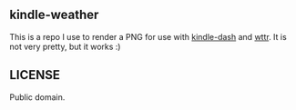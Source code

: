 ## kindle-weather

This is a repo I use to render a PNG for use with
[kindle-dash](https://github.com/pascalw/kindle-dash) and
[wttr](https://wttr.in). It is not very pretty, but it works
:)

## LICENSE

Public domain.

